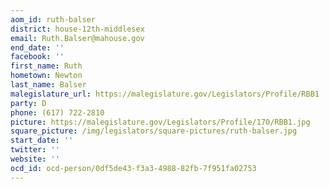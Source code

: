 ```yaml
---
aom_id: ruth-balser
district: house-12th-middlesex
email: Ruth.Balser@mahouse.gov
end_date: ''
facebook: ''
first_name: Ruth
hometown: Newton
last_name: Balser
malegislature_url: https://malegislature.gov/Legislators/Profile/RBB1
party: D
phone: (617) 722-2810
picture: https://malegislature.gov/Legislators/Profile/170/RBB1.jpg
square_picture: /img/legislators/square-pictures/ruth-balser.jpg
start_date: ''
twitter: ''
website: ''
ocd_id: ocd-person/0df5de43-f3a3-4988-82fb-7f951fa02753
---
```

